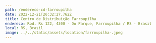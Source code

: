 ```yaml
---
path: /endereco-cd-farroupilha
date: 2022-12-21T20:32:27.762Z
title: Centro de Distribuição Farroupilha
endereco: Rod. Rs 122, 4300 - Do Parque, Farroupilha / RS - Brasil
local: RS, Brasil
image: ../../static/assets/location/farroupilha-.jpeg
---
```


